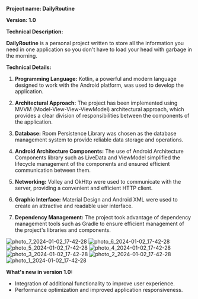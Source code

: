 **Project name: DailyRoutine**

**Version: 1.0**
     
**Technical Description:**

**DailyRoutine** is a personal project written to store all the information you need in one application so you don't have to load your head with garbage in the morning.

**Technical Details:**

1. **Programming Language:** Kotlin, a powerful and modern language designed to work with the Android platform, was used to develop the application.

2. **Architectural Approach:** The project has been implemented using MVVM (Model-View-View-ViewModel) architectural approach, which provides a clear division of responsibilities between the components of the application.

3. **Database:** Room Persistence Library was chosen as the database management system to provide reliable data storage and operations.

4. **Android Architecture Components:** The use of Android Architecture Components library such as LiveData and ViewModel simplified the lifecycle management of the components and ensured efficient communication between them.

5. **Networking:** Volley and OkHttp were used to communicate with the server, providing a convenient and efficient HTTP client.

6. **Graphic Interface:** Material Design and Android XML were used to create an attractive and readable user interface.

7. **Dependency Management:** The project took advantage of dependency management tools such as Gradle to ensure efficient management of the project's libraries and components.

![photo_7_2024-01-02_17-42-28](https://github.com/RecoNike/dailyRoutine/assets/57374025/7346f3a8-ee0d-49d0-bef5-424071ce07c1)
![photo_6_2024-01-02_17-42-28](https://github.com/RecoNike/dailyRoutine/assets/57374025/4962ad45-e5f7-457c-8d15-d95fe9534712)
![photo_5_2024-01-02_17-42-28](https://github.com/RecoNike/dailyRoutine/assets/57374025/26373d9c-5530-4125-ac45-0332d2a4514f)
![photo_4_2024-01-02_17-42-28](https://github.com/RecoNike/dailyRoutine/assets/57374025/d65dd33e-12cf-4d18-b0af-37455a5697ad)
![photo_3_2024-01-02_17-42-28](https://github.com/RecoNike/dailyRoutine/assets/57374025/ea95fdd1-2129-4b0e-9c6a-9dd6a81e7bf1)
![photo_2_2024-01-02_17-42-28](https://github.com/RecoNike/dailyRoutine/assets/57374025/2b2b26ad-593a-4be8-b0e7-060638ff8846)
![photo_1_2024-01-02_17-42-28](https://github.com/RecoNike/dailyRoutine/assets/57374025/61eec1e1-f14e-4090-8bfa-f6a15322493a)

**What's new in version 1.0:**

- Integration of additional functionality to improve user experience.
- Performance optimization and improved application responsiveness.

